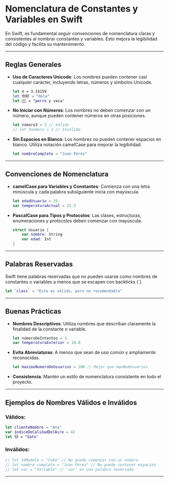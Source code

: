 # Nomenclatura de Constantes y Variables en Swift

En Swift, es fundamental seguir convenciones de nomenclatura claras y consistentes al nombrar constantes y variables. Esto mejora la legibilidad del código y facilita su mantenimiento.

---

## Reglas Generales

- **Uso de Caracteres Unicode**: Los nombres pueden contener casi cualquier carácter, incluyendo letras, números y símbolos Unicode.

    ```swift
    let π = 3.14159
    let 你好 = "Hola"
    let 🐶🐮 = "perro y vaca"
    ```

- **No Iniciar con Números**: Los nombres no deben comenzar con un número, aunque pueden contener números en otras posiciones.

    ```swift
    let número3 = 3 // Válido
    // let 3número = 3 // Inválido
    ```

- **Sin Espacios en Blanco**: Los nombres no pueden contener espacios en blanco. Utiliza notación camelCase para mejorar la legibilidad.

    ```swift
    let nombreCompleto = "Juan Pérez"
    ```

---

## Convenciones de Nomenclatura

- **camelCase para Variables y Constantes**: Comienza con una letra minúscula y cada palabra subsiguiente inicia con mayúscula.

    ```swift
    let edadUsuario = 25
    var temperaturaActual = 22.5
    ```

- **PascalCase para Tipos y Protocolos**: Las clases, estructuras, enumeraciones y protocolos deben comenzar con mayúscula.

    ```swift
    struct Usuario {
        var nombre: String
        var edad: Int
    }
    ```

---

## Palabras Reservadas

Swift tiene palabras reservadas que no pueden usarse como nombres de constantes o variables a menos que se escapen con backticks (`).

```swift
let `class` = "Esto es válido, pero no recomendable"
```

---

## Buenas Prácticas

- **Nombres Descriptivos**: Utiliza nombres que describan claramente la finalidad de la constante o variable.

    ```swift
    let númeroDeIntentos = 3
    var temperaturaExterior = 18.0
    ```

- **Evita Abreviaturas**: A menos que sean de uso común y ampliamente reconocidas.

    ```swift
    let maximoNumeroDeUsuarios = 100 // Mejor que maxNumUsuarios
    ```

- **Consistencia**: Mantén un estilo de nomenclatura consistente en todo el proyecto.

---

## Ejemplos de Nombres Válidos e Inválidos

### Válidos:

```swift
let clienteNombre = "Ana"
var índiceDeCalidadDelAire = 42
let 🐱 = "Gato"
```

### Inválidos:

```swift
// let 3dModelo = "Cubo" // No puede comenzar con un número
// let nombre completo = "Juan Pérez" // No puede contener espacios
// let var = "Variable" // 'var' es una palabra reservada
```

---

